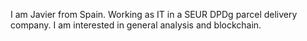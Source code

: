 I am Javier from Spain. 
Working as IT in a SEUR DPDg parcel delivery company. 
I am interested in general analysis and blockchain.
